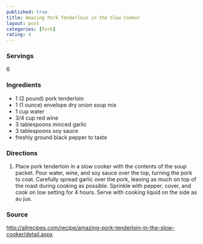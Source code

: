 ```yaml
---
published: true
title: Amazing Pork Tenderloin in the Slow Cooker
layout: post
categories: [Pork]
rating: 4
---
```

### Servings
6

### Ingredients

-  1 (2 pound) pork tenderloin
-  1 (1 ounce) envelope dry onion soup mix
-  1 cup water
-  3/4 cup red wine
-  3 tablespoons minced garlic
-  3 tablespoons soy sauce
-  freshly ground black pepper to taste



### Directions
1. Place pork tenderloin in a slow cooker with the contents of the soup packet. Pour water, wine, and soy sauce over the top, turning the pork to coat. Carefully spread garlic over the pork, leaving as much on top of the roast during cooking as possible. Sprinkle with pepper, cover, and cook on low setting for 4 hours. Serve with cooking liquid on the side as au jus.

### Source
<a href="http://allrecipes.com/recipe/amazing-pork-tenderloin-in-the-slow-cooker/detail.aspx" target="new">http://allrecipes.com/recipe/amazing-pork-tenderloin-in-the-slow-cooker/detail.aspx</a>
